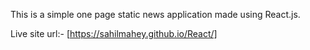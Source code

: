 This is a simple one page static news application made using React.js.

Live site url:- [https://sahilmahey.github.io/React/]
